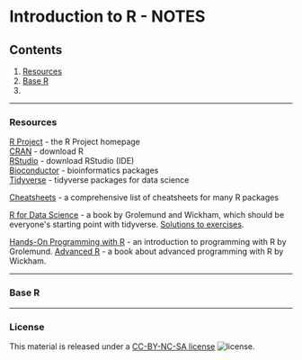 # Introduction to R - NOTES

## Contents

1. [Resources](#resources)
2. [Base R](#base-r)
3.

---
### Resources

[R Project](https://www.r-project.org/) - the R Project homepage  
[CRAN](https://cran.r-project.org/) - download R  
[RStudio](https://www.rstudio.com/) - download RStudio (IDE)  
[Bioconductor](http://www.bioconductor.org/) - bioinformatics packages  
[Tidyverse](https://www.tidyverse.org/) - tidyverse packages for data science  

[Cheatsheets](https://www.rstudio.com/resources/cheatsheets/) - a comprehensive list of cheatsheets for many R packages

[R for Data Science](https://r4ds.had.co.nz/) - a book by Grolemund and Wickham, which should be everyone's starting point with tidyverse. [Solutions to exercises](https://jrnold.github.io/r4ds-exercise-solutions/).

[Hands-On Programming with R](https://rstudio-education.github.io/hopr/) - an introduction to programming with R by Grolemund.
[Advanced R](http://adv-r.had.co.nz/) - a book about advanced programming with R by Wickham.

---
### Base R



---
### License

This material is released under a
[CC-BY-NC-SA license](https://creativecommons.org/licenses/by-nc-sa/4.0/) ![license](https://licensebuttons.net/l/by-nc-sa/3.0/88x31.png).
